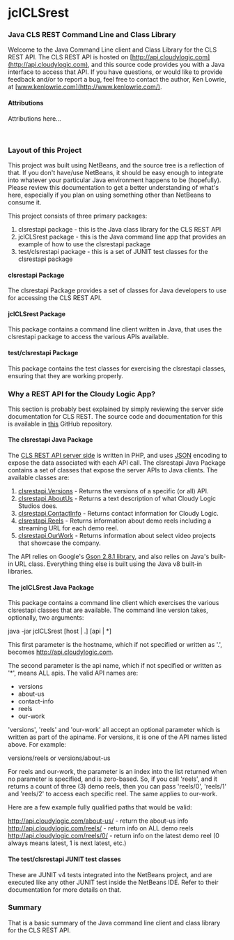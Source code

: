 # jclCLSrest
### Java CLS REST Command Line and Class Library

Welcome to the Java Command Line client and Class Library for the CLS REST API. The CLS REST API is hosted on [http://api.cloudylogic.com](http://api.cloudylogic.com), and this source code provides you with a Java interface to access that API. If you have questions, or would like to provide feedback and/or to report a bug, feel free to contact the author, Ken Lowrie, at [www.kenlowrie.com](http://www.kenlowrie.com/).

#### Attributions

Attributions here...

<a id="install">&nbsp;</a>

### Layout of this Project

This project was built using NetBeans, and the source tree is a reflection of that. If you don't have/use NetBeans, it should be easy enough to integrate into whatever your particular Java environment happens to be (hopefully). Please review this documentation to get a better understanding of what's here, especially if you plan on using something other than NetBeans to consume it.

This project consists of three primary packages:

1. clsrestapi package - this is the Java class library for the CLS REST API
2. jclCLSrest package - this is the Java command line app that provides an example of how to use the clsrestapi package
3. test/clsrestapi package - this is a set of JUNIT test classes for the clsrestapi package

#### clsrestapi Package

The clsrestapi Package provides a set of classes for Java developers to use for accessing the CLS REST API.

#### jclCLSrest Package

This package contains a command line client written in Java, that uses the clsrestapi package to access the various APIs available.

#### test/clsrestapi Package

This package contains the test classes for exercising the clsrestapi classes, ensuring that they are working properly.

### Why a REST API for the Cloudy Logic App?

This section is probably best explained by simply reviewing the server side documentation for CLS REST. The source code and documentation for this is available in [this](https://github.com/kenlowrie/clsrestapi) GitHub repository.

#### The clsrestapi Java Package

The [CLS REST API server side](https://github.com/kenlowrie/clsrestapi) is written in PHP, and uses [JSON](http://www.json.org/) encoding to expose the data associated with each API call. The clsrestapi Java Package contains a set of classes that expose the server APIs to Java clients. The available classes are:

1. [clsrestapi.Versions](#versions) - Returns the versions of a specific (or all) API. 
2. [clsrestapi.AboutUs](#about-us) - Returns a text description of what Cloudy Logic Studios does.
3. [clsrestapi.ContactInfo](#contact-info) - Returns contact information for Cloudy Logic.
4. [clsrestapi.Reels](#reels) - Returns information about demo reels including a streaming URL for each demo reel.
5. [clsrestapi.OurWork](#our-work) - Returns information about select video projects that showcase the company.

The API relies on Google's [Gson 2.8.1 library](https://mvnrepository.com/artifact/com.google.code.gson/gson/2.8.1), and also relies on Java's built-in URL class. Everything thing else is built using the Java v8 built-in libraries.

#### The jclCLSrest Java Package

This package contains a command line client which exercises the various clsrestapi classes that are available. The command line version takes, optionally, two arguments:

 java -jar jclCLSrest [host | .] [api | *]
 
This first parameter is the hostname, which if not specified or written as '.', becomes http://api.cloudylogic.com.

The second parameter is the api name, which if not specified or written as '*', means ALL apis. The valid API names are:

* versions
* about-us
* contact-info
* reels
* our-work

'versions', 'reels' and 'our-work' all accept an optional parameter which is written as part of the apiname. For versions, it is one of the API names listed above. For example:

 versions/reels or versions/about-us
 
For reels and our-work, the parameter is an index into the list returned when no parameter is specified, and is zero-based. So, if you call 'reels', and it returns a count of three (3) demo reels, then you can pass 'reels/0', 'reels/1' and 'reels/2' to access each specific reel. The same applies to our-work.
 
Here are a few example fully qualified paths that would be valid:

http://api.cloudylogic.com/about-us/ - return the about-us info
http://api.cloudylogic.com/reels/ - return info on ALL demo reels
http://api.cloudylogic.com/reels/0/ - return info on the latest demo reel (0 always means latest, 1 is next latest, etc.)

#### The test/clsrestapi JUNIT test classes

These are JUNIT v4 tests integrated into the NetBeans project, and are executed like any other JUNIT test inside the NetBeans IDE. Refer to their documentation for more details on that.

### Summary

That is a basic summary of the Java command line client and class library for the CLS REST API.

